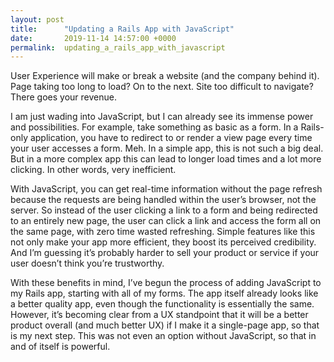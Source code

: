 ```yaml
---
layout: post
title:      "Updating a Rails App with JavaScript"
date:       2019-11-14 14:57:00 +0000
permalink:  updating_a_rails_app_with_javascript
---
```


User Experience will make or break a website (and the company behind it). Page taking too long to load? On to the next. Site too difficult to navigate? There goes your revenue.

I am just wading into JavaScript, but I can already see its immense power and possibilities. For example, take something as basic as a form. In a Rails-only application, you have to redirect to or render a view page every time your user accesses a form. Meh. In a simple app, this is not such a big deal. But in a more complex app this can lead to longer load times and a lot more clicking. In other words, very inefficient.

With JavaScript, you can get real-time information without the page refresh because the requests are being handled within the user’s browser, not the server. So instead of the user clicking a link to a form and being redirected to an entirely new page, the user can click a link and access the form all on the same page, with zero time wasted refreshing. Simple features like this not only make your app more efficient, they boost its perceived credibility. And I’m guessing it’s probably harder to sell your product or service if your user doesn’t think you’re trustworthy.

With these benefits in mind, I’ve begun the process of adding JavaScript to my Rails app, starting with all of my forms. The app itself already looks like a better quality app, even though the functionality is essentially the same. However, it’s becoming clear from a UX standpoint that it will be a better product overall (and much better UX) if I make it a single-page app, so that is my next step. This was not even an option without JavaScript, so that in and of itself is powerful.
